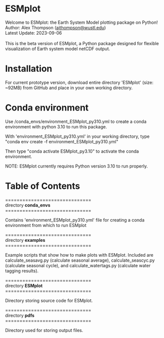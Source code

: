 # ESMplot

Welcome to ESMplot: the Earth System Model plotting package on Python! <br/>
Author: Alex Thompson (ajthompson@wustl.edu) <br/>
Latest Update: 2023-09-06 <br/>
<br/>
This is the beta version of ESMplot, a Python package designed for flexible visualization of Earth system model netCDF output. 

# Installation
For current prototype version, download entire directory 'ESMplot' (size: ~92MB) from GitHub and place in your own working directory.

# Conda environment
Use /conda_envs/environment_ESMplot_py310.yml to create a conda environment with python 3.10 to run this package.<br/>

With 'environment_ESMplot_py310.yml' in your working directory, type "conda env create -f environment_ESMplot_py310.yml"<br/>

Then type "conda activate ESMplot_py3.10" to activate the conda environment.<br/>

NOTE: ESMplot currently requires Python version 3.10 to run properly.<br/>

# Table of Contents

============================== <br/>
directory **conda_envs** <br/>
============================== <br/>

Contains 'environment_ESMplot_py310.yml' file for creating a conda environment from which to run ESMplot

============================== <br/>
directory **examples** <br/>
============================== <br/>

Example scripts that show how to make plots with ESMplot. Included are calculate_seasavg.py (calculate seasonal average), calculate_seascyc.py (calculate seasonal cycle), and calculate_watertags.py (calculate water tagging results).

============================== <br/>
directory **ESMplot** <br/>
============================== <br/>

Directory storing source code for ESMplot.

============================== <br/>
directory **pdfs** <br/>
============================== <br/>

Directory used for storing output files. 
